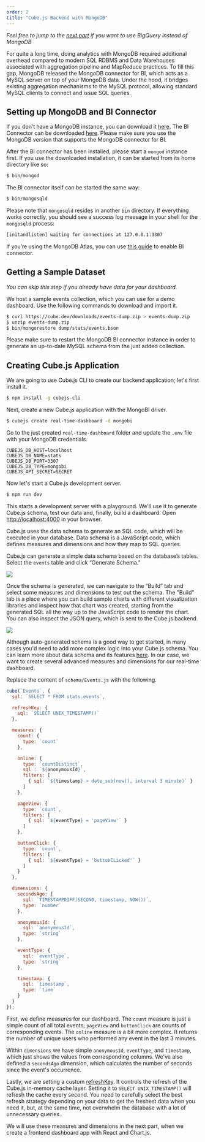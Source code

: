 ```yaml
---
order: 2
title: "Cube.js Backend with MongoDB"
---
```


_Feel free to jump to the [next part](cube-js-backend-with-big-query) if you want to use BigQuery instead of
MongoDB_

For quite a long time, doing analytics with MongoDB required additional overhead
compared to modern SQL RDBMS and Data Warehouses associated with aggregation pipeline and MapReduce practices. To fill this gap, MongoDB released the MongoDB connector for BI, which acts as a MySQL server on top of your MongoDB data. Under the hood, it bridges existing aggregation mechanisms to the MySQL protocol, allowing standard MySQL clients to connect and issue SQL queries.

## Setting up MongoDB and BI Connector

If you don’t have a MongoDB instance, you can download it [here](https://www.mongodb.com/download-center/community). The BI Connector can be downloaded [here](https://www.mongodb.com/download-center/bi-connector). Please make sure you use the MongoDB version that supports the MongoDB connector for BI. 

After the BI connector has been installed, please start a `mongod` instance first. If you use the downloaded installation, it can be started from its home directory like so:

```bash
$ bin/mongod
```

The BI connector itself can be started the same way:

```bash
$ bin/mongosqld
```

Please note that `mongosqld` resides in another `bin` directory. If everything works correctly, you should see a success log message in your shell for the `mongosqld` process:

```bash
[initandlisten] waiting for connections at 127.0.0.1:3307
```

If you’re using the MongoDB Atlas, you can use [this guide](https://docs.atlas.mongodb.com/bi-connection/#bi-connection) to enable BI connector.

## Getting a Sample Dataset

_You can skip this step if you already have data for your dashboard._

We host a sample events collection, which you can use for a demo dashboard. Use
the following commands to download and import it.

```bash
$ curl https://cube.dev/downloads/events-dump.zip > events-dump.zip
$ unzip events-dump.zip
$ bin/mongorestore dump/stats/events.bson
```

Please make sure to restart the MongoDB BI connector instance in order to generate an up-to-date MySQL schema from the just added collection.

## Creating Cube.js Application

We are going to use Cube.js CLI to create our backend application; let's first
install it.

```bash
$ npm install -g cubejs-cli
```

Next, create a new Cube.js application with the MongoBI driver.

```bash
$ cubejs create real-time-dashboard -d mongobi
```

Go to the just created `real-time-dashboard` folder and update the `.env` file with your
MongoDB credentials.

```env
CUBEJS_DB_HOST=localhost
CUBEJS_DB_NAME=stats
CUBEJS_DB_PORT=3307
CUBEJS_DB_TYPE=mongobi
CUBEJS_API_SECRET=SECRET
```

Now let's start a Cube.js development server.

```bash
$ npm run dev
```

This starts a development server with a playground. We'll use it to generate Cube.js schema, test our data and, finally, build a dashboard. Open [http://localhost:4000](http://localhost:4000) in your browser.

Cube.js uses the data schema to generate an SQL code, which will be executed in your database. 
Data schema is a JavaScript code, which defines measures and dimensions and how they map to SQL queries.

Cube.js can generate a simple data schema based on the database’s tables. Select the `events` table and click “Generate Schema.”

![](/images/2-screenshot.png)

Once the schema is generated, we can navigate to the “Build” tab and select some measures and dimensions to test out the schema. The "Build" tab is a place where you can build sample charts with different visualization libraries and inspect how that chart was created, starting from the generated SQL all the way up to the JavaScript code to render the chart. You can also inspect the JSON query, which is sent to the Cube.js backend.

![](/images/2-screenshot-2.png)

Although auto-generated schema is a good way to get started, in many cases you'd need to
add more complex logic into your Cube.js schema. You can learn more about data
schema and its features
[here](https://cube.dev/docs/getting-started-cubejs-schema). In our case, we
want to create several advanced measures and dimensions for our real-time dashboard.

Replace the content of `schema/Events.js` with the following.

```javascript
cube(`Events`, {
  sql: `SELECT * FROM stats.events`,

  refreshKey: {
    sql: `SELECT UNIX_TIMESTAMP()`
  },

  measures: {
    count: {
      type: `count`
    },

    online: {
      type: `countDistinct`,
      sql : `${anonymousId}`,
      filters: [
        { sql: `${timestamp} > date_sub(now(), interval 3 minute)` }
      ]
    },

    pageView: {
      type: `count`,
      filters: [
        { sql: `${eventType} = 'pageView'` }
      ]
    },

    buttonClick: {
      type: `count`,
      filters: [
        { sql: `${eventType} = 'buttonCLicked'` }
      ]
    }
  },

  dimensions: {
    secondsAgo: {
      sql: `TIMESTAMPDIFF(SECOND, timestamp, NOW())`,
      type: `number`
    },

    anonymousId: {
      sql: `anonymousId`,
      type: `string`
    },

    eventType: {
      sql: `eventType`,
      type: `string`
    },

    timestamp: {
      sql: `timestamp`,
      type: `time`
    }
  }
});
```

First, we define measures for our dashboard. The `count` measure is just a simple count
of all total events; `pageView` and `buttonClick` are counts of corresponding
events. The `online` measure is a bit more complex. It returns the number of unique
users who performed any event in the last 3 minutes.

Within `dimensions` we have simple `anonymousId`, `eventType`, and `timestamp`,
which just shows the values from corresponding columns. We've also defined a
`secondsAgo` dimension, which calculates the number of seconds since the event's
occurrence.

Lastly, we are setting a custom
[refreshKey](https://cube.dev/docs/cube#parameters-refresh-key). It controls
the refresh of the Cube.js in-memory cache layer. Setting it to `SELECT
UNIX_TIMESTAMP()` will refresh the cache every second. You need to carefully
select the best refresh strategy depending on your data to get the freshest
data when you need it, but, at the same time, not overwhelm the database with a lot of unnecessary queries.

We will use these measures and dimensions in the next part, when we create a frontend dashboard app with React and Chart.js.
